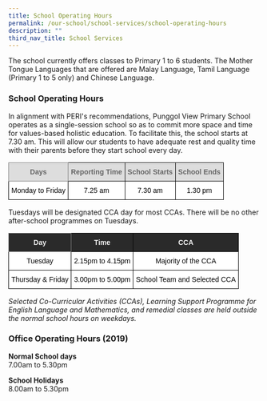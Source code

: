 ```yaml
---
title: School Operating Hours
permalink: /our-school/school-services/school-operating-hours
description: ""
third_nav_title: School Services
---
```

The school currently offers classes to Primary 1 to 6 students. The Mother Tongue Languages that are offered are Malay Language, Tamil Language (Primary 1 to 5 only) and Chinese Language.  
  
  

### School Operating Hours

  
In alignment with PERI's recommendations, Punggol View Primary School operates as a single-session school so as to commit more space and time for values-based holistic education. To facilitate this, the school starts at 7.30 am. This will allow our students to have adequate rest and quality time with their parents before they start school every day.  
  
<style type="text/css">
.tg  {border-collapse:collapse;border-spacing:0;}
.tg td{border-color:black;border-style:solid;border-width:1px;font-family:Arial, sans-serif;font-size:14px;
  overflow:hidden;padding:10px 5px;word-break:normal;}
.tg th{border-color:black;border-style:solid;border-width:1px;font-family:Arial, sans-serif;font-size:14px;
  font-weight:normal;overflow:hidden;padding:10px 5px;word-break:normal;}
.tg .tg-a4yv{background-color:#DDD;color:#666;font-weight:bold;text-align:center;vertical-align:top}
.tg .tg-kpb2{background-color:#DDD;border-color:inherit;color:#666;font-weight:bold;text-align:center;vertical-align:top}
.tg .tg-v9jf{background-color:#FFF;color:#050505;text-align:center;vertical-align:top}
</style>
<table class="tg">
<thead>
  <tr>
    <th class="tg-kpb2">Days<br></th>
    <th class="tg-a4yv">Reporting Time<br></th>
    <th class="tg-a4yv">School Starts<br></th>
    <th class="tg-a4yv">School Ends<br></th>
  </tr>
</thead>
<tbody>
  <tr>
    <td class="tg-v9jf">Monday to Friday<br></td>
    <td class="tg-v9jf">7.25 am<br></td>
    <td class="tg-v9jf">7.30 am</td>
    <td class="tg-v9jf">1.30 pm</td>
  </tr>
</tbody>
</table>
  

Tuesdays will be designated CCA day for most CCAs. There will be no other after-school programmes on Tuesdays.

<style type="text/css">
.tg  {border-collapse:collapse;border-spacing:0;}
.tg td{border-color:black;border-style:solid;border-width:1px;font-family:Arial, sans-serif;font-size:14px;
  overflow:hidden;padding:10px 5px;word-break:normal;}
.tg th{border-color:black;border-style:solid;border-width:1px;font-family:Arial, sans-serif;font-size:14px;
  font-weight:normal;overflow:hidden;padding:10px 5px;word-break:normal;}
.tg .tg-fma3{background-color:#FFF;color:#050505;text-align:center;vertical-align:middle}
.tg .tg-2705{background-color:#2A2A2A;color:#EEE;font-weight:bold;text-align:center;vertical-align:middle}
.tg .tg-8zvm{background-color:#2A2A2A;border-color:inherit;color:#EEE;font-weight:bold;text-align:center;vertical-align:middle}
</style>
<table class="tg">
<thead>
  <tr>
    <th class="tg-8zvm"><span style="color:#EEE;background-color:#2A2A2A">Day</span></th>
    <th class="tg-2705"><span style="color:#EEE;background-color:#2A2A2A">Time</span></th>
    <th class="tg-2705"><span style="color:#EEE;background-color:#2A2A2A">CCA</span></th>
  </tr>
</thead>
<tbody>
  <tr>
    <td class="tg-fma3">Tuesday</td>
    <td class="tg-fma3">2.15pm to 4.15pm</td>
    <td class="tg-fma3">Majority of the CCA</td>
  </tr>
  <tr>
    <td class="tg-fma3">Thursday &amp; Friday</td>
    <td class="tg-fma3">3.00pm to 5.00pm</td>
    <td class="tg-fma3">School Team and Selected CCA</td>
  </tr>
</tbody>
</table>

_Selected Co-Curricular Activities (CCAs), Learning Support Programme for English Language and Mathematics, and remedial classes are held outside the normal school hours on weekdays._

### Office Operating Hours (2019)


**Normal School days** <br>
7.00am to 5.30pm  
  
**School Holidays** <br>
8.00am to 5.30pm
